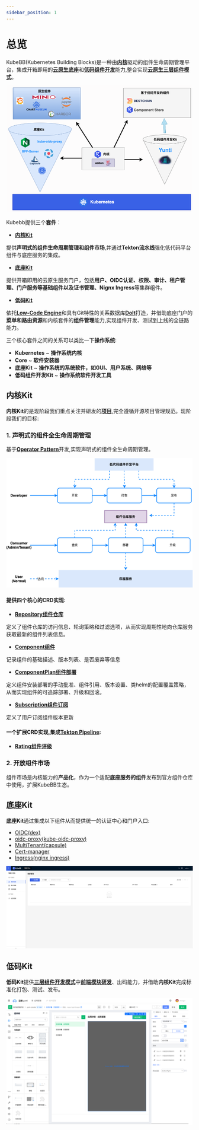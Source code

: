 ```yaml
---
sidebar_position: 1
---
```


# 总览

KubeBB(Kubernetes Building Blocks)是一种由[**内核**](./core/intro)驱动的组件生命周期管理平台，集成开箱即用的[**云原生底座**](./building-base/intro)和[**低码组件开发**](./lowcode-development/intro)能力,整合实现[**云原生三层组件模式**](./lowcode-development/development_pattern)。

![overview](./images/kubebb_overview.drawio.png)

Kubebb提供三个**套件**：

- [**内核Kit**](./core/intro)

提供**声明式的组件生命周期管理和组件市场**,并通过**Tekton流水线**强化低代码平台组件与底座服务的集成。

- [**底座Kit**](./building-base/intro)

提供开箱即用的云原生服务门户，包括**用户、OIDC认证、权限、审计、租户管理、门户服务等基础组件以及证书管理、Nignx Ingress**等集群组件。

- [**低码Kit**](./lowcode-development/intro)

依托[**Low-Code Engine**](https://lowcode-engine.cn/index)和具有Git特性的关系数据库[**Dolt**](https://www.dolthub.com/)打造，并借助底座门户的**菜单和路由资源**和内核套件的**组件管理**能力,实现组件开发、测试到上线的全链路能力。

三个核心套件之间的关系可以类比一下**操作系统**:

- **Kubernetes** ~ **操作系统内核**
- **Core** ~ **软件安装器**
- **底座Kit** ~ **操作系统的系统软件，如GUI、用户系统、网络等**
- **低码组件开发Kit** ~ **操作系统软件开发工具**

## 内核Kit

**内核Kit**的是现阶段我们重点关注并研发的[**项目**](https://github.com/kubebb/core),完全遵循开源项目管理规范。现阶段我们的目标:

### 1. 声明式的组件全生命周期管理

基于[**Operator Pattern**](https://kubernetes.io/docs/concepts/extend-kubernetes/operator/)开发,实现声明式的组件全生命周期管理。

![component-lifecycle](./images/component-lifecycle.drawio.png)

#### 提供四个核心的CRD实现:

- [**Repository组件仓库**](./core/concepts/repository)

定义了组件仓库的访问信息、轮询策略和过滤选项，从而实现周期性地向仓库服务获取最新的组件列表信息。

- [**Component组件**](./core/concepts/component)

记录组件的基础描述、版本列表、是否废弃等信息

- [**ComponentPlan组件部署**](./core/concepts/componentplan)

定义组件安装部署的手动批准、组件引用、版本设置、类helm的配置覆盖策略，从而实现组件的可追踪部署、升级和回滚。

- [**Subscription组件订阅**](./core/concepts/subscription)

定义了用户订阅组件版本更新

#### 一个扩展CRD实现,集成[**Tekton Pipeline**](https://tekton.dev/):

- [**Rating组件评级**](./core/rating)

### 2. 开放组件市场

组件市场是内核能力的**产品化**，作为一个适配**底座服务的组件**发布到官方组件仓库中使用，扩展KubeBB生态。

## 底座Kit

**底座Kit**通过集成以下组件从而提供统一的认证中心和门户入口:

- [OIDC(dex)](https://github.com/dexidp/dex)
- [oidc-proxy(kube-oidc-proxy)](https://github.com/jetstack/kube-oidc-proxy)
- [MultiTenant(capsule)](https://github.com/clastix/capsule)
- [Cert-manager](https://cert-manager.io/)
- [Ingress(nginx ingress)](https://docs.nginx.com/nginx-ingress-controller/)

![portal](./images/kubebb_portal.png)

## 低码Kit

**低码Kit**提供[**三层组件开发模式**](./lowcode-development/development_pattern)中[**前端模块研发**](./lowcode-development/development/frontend)、出码能力，并借助**内核Kit**完成标准化打包、测试、发布。

![lowcode_development](./images/lowcode-development.png)
